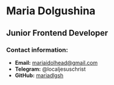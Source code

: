 # Maria Dolgushina
## Junior Frontend Developer
### Contact information:
* **Email:** mariaidolhead@gmail.com
* **Telegram:** @localjesuschrist
* **GitHub:** [mariadlgsh](https://github.com/mariadlgsh)
